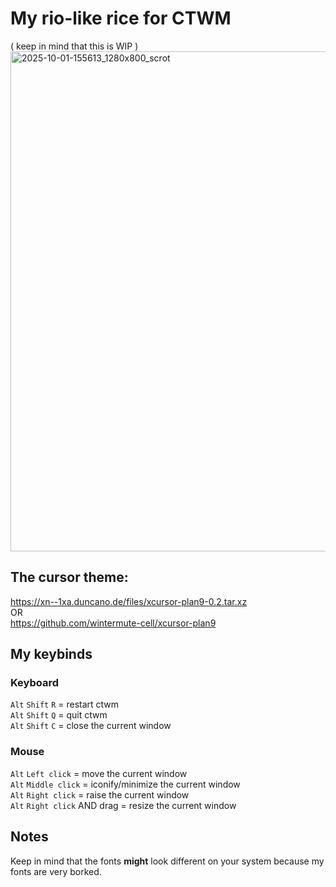 # My rio-like rice for CTWM
( keep in mind that this is WIP )
<img width="1280" height="800" alt="2025-10-01-155613_1280x800_scrot" src="https://github.com/user-attachments/assets/5332f3ed-e3bb-4d09-8292-fb7610129110" />
<br>
## The cursor theme:
https://xn--1xa.duncano.de/files/xcursor-plan9-0.2.tar.xz <br>
OR <br>
https://github.com/wintermute-cell/xcursor-plan9

## My keybinds
### Keyboard
`Alt` `Shift` `R`    =  restart ctwm <br>
`Alt` `Shift` `Q`    =  quit ctwm <br>
`Alt` `Shift` `C`    =  close the current window

### Mouse
`Alt` `Left click`   =  move the current window <br>
`Alt` `Middle click` =  iconify/minimize the current window <br>
`Alt` `Right click`  =  raise the current window <br>
`Alt` `Right click` AND drag  =  resize the current window <br>

## Notes
Keep in mind that the fonts **might** look different on your system because my fonts are very borked.
